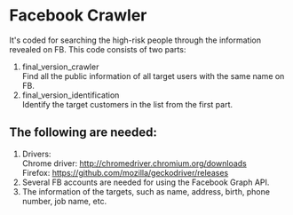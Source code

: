 # Facebook Crawler  
It's coded for searching the high-risk people through the information revealed on FB. This code consists of two parts:  
1. final_version_crawler  
Find all the public information of all target users with the same name on FB.  
2. final_version_identification  
Identify the target customers in the list from the first part. 

## The following are needed:  
1. Drivers:  
Chrome driver: http://chromedriver.chromium.org/downloads  
Firefox: https://github.com/mozilla/geckodriver/releases  
2. Several FB accounts are needed for using the Facebook Graph API.  
3. The information of the targets, such as name, address, birth, phone number, job name, etc.
